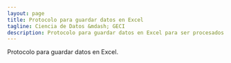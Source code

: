 ```yaml
---
layout: page
title: Protocolo para guardar datos en Excel
tagline: Ciencia de Datos &mdash; GECI
description: Protocolo para guardar datos en Excel para ser procesados por el equipo de Ciencia de Datos de GECI
---
```


Protocolo para guardar datos en Excel.